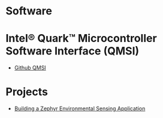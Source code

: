# Software

# 

[](https://github.com/01org/corelibs-arduino101)

# Intel® Quark™ Microcontroller Software Interface (QMSI)

- [Github QMSI](https://github.com/01org/qmsi)

# Projects

- [Building a Zephyr Environmental Sensing Application](https://opensource.intel.com/blogs/vlad-dogaru/2016/building-zephyr-environmental-sensing-application)
